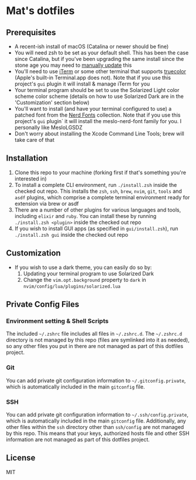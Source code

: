 # Mat's dotfiles

## Prerequisites

* A recent-ish install of macOS (Catalina or newer should be fine)
* You will need zsh to be set as your default shell. This has been the case
  since Catalina, but if you've been upgrading the same install since the stone
  age you may need to [manually update](https://support.apple.com/en-ca/HT208050) this
* You'll need to use [iTerm](https://iterm2.com) or some other terminal that supports
  [truecolor](https://github.com//termstandard/colors) (Apple's built-in
  Terminal.app does not). Note that if you use this project's `gui` plugin it
  will install & manage iTerm for you
* Your terminal program should be set to use the Solarized Light color scheme
  color scheme (details on how to use Solarized Dark are in the 'Customization'
  section below)
* You'll want to install (and have your terminal configured to use) a patched
  font from the [Nerd Fonts](https://github.com/ryanoasis/nerd-fonts)
  collection. Note that if you use this project's `gui` plugin` it will install
  the meslo-nerd-font family for you. I personally like MesloLGSDZ
* Don't worry about installing the Xcode Command Line Tools; brew will take care
  of that

## Installation

1. Clone this repo to your machine (forking first if that's something you're
   interested in)
2. To install a complete CLI environment, run `./install.zsh` inside the checked
   out repo. This installs the `zsh`, `ssh`, `brew`, `nvim`, `git`, `tools` and
   `asdf` plugins, which comprise a complete terminal environment ready for
   extension via brew or asdf
3. There are a number of other plugins for various languages and tools,
   including `elixir` and `ruby`. You can install these by running
   `./install.zsh <plugin>` inside the checked out repo
4. If you wish to install GUI apps (as specified in `gui/install.zsh`), run
   `./install.zsh gui` inside the checked out repo

## Customization

* If you wish to use a dark theme, you can easily do so by:
    1. Updating your terminal program to use Solarized Dark
    2. Change the `vim.opt.background` property to `dark` in
       `nvim/config/lua/plugins/solarized.lua`

## Private Config Files

### Environment setting & Shell Scripts

The included `~/.zshrc` file includes all files in `~/.zshrc.d`. The
`~/.zshrc.d` directory is not managed by this repo (files are symlinked into it
as needed), so any other files you put in there are not managed as part of this
dotfiles project.

### Git

You can add private git configuration information to `~/.gitconfig.private`,
which is automatically included in the main `gitconfig` file.

### SSH

You can add private git configuration information to `~/.ssh/config.private`,
which is automatically included in the main `gitconfig` file. Additionally, any
other files within the `ssh` directory other than `ssh/config` are not managed
by this repo. This means that your keys, authorized hosts file and other SSH
information are not managed as part of this dotfiles project.

## License

MIT
